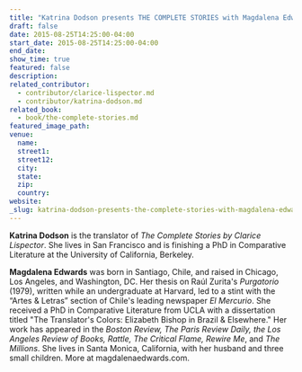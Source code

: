 ```yaml
---
title: "Katrina Dodson presents THE COMPLETE STORIES with Magdalena Edwards"
draft: false
date: 2015-08-25T14:25:00-04:00
start_date: 2015-08-25T14:25:00-04:00
end_date:
show_time: true
featured: false
description:
related_contributor:
  - contributor/clarice-lispector.md
  - contributor/katrina-dodson.md
related_book:
  - book/the-complete-stories.md
featured_image_path:
venue:
  name:
  street1:
  street12:
  city:
  state:
  zip:
  country:
website:
_slug: katrina-dodson-presents-the-complete-stories-with-magdalena-edwards
---
```


**Katrina Dodson** is the translator of _The Complete Stories by Clarice Lispector_. She lives in San Francisco and is finishing a PhD in Comparative Literature at the University of California, Berkeley.

**Magdalena Edwards** was born in Santiago, Chile, and raised in Chicago, Los Angeles, and Washington, DC. Her thesis on Raúl Zurita's _Purgatorio_ (1979), written while an undergraduate at Harvard, led to a stint with the “Artes & Letras” section of Chile's leading newspaper _El Mercurio_. She received a PhD in Comparative Literature from UCLA with a dissertation titled "The Translator's Colors: Elizabeth Bishop in Brazil & Elsewhere." Her work has appeared in the _Boston Review, The Paris Review Daily, the Los Angeles Review of Books, Rattle, The Critical Flame, Rewire Me_, and _The Millions_. She lives in Santa Monica, California, with her husband and three small children. More at magdalenaedwards.com.

